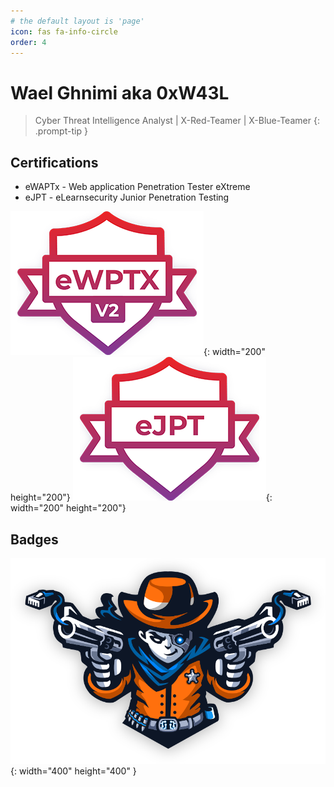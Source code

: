 ```yaml
---
# the default layout is 'page'
icon: fas fa-info-circle
order: 4
---
```

# Wael Ghnimi aka 0xW43L

> Cyber Threat Intelligence Analyst | X-Red-Teamer | X-Blue-Teamer
{: .prompt-tip }

## Certifications
- eWAPTx - Web application Penetration Tester eXtreme
- eJPT - eLearnsecurity Junior Penetration Testing

![ewapt.png](assets/img/certs/ewaptx.png){: width="200" height="200"} ![ejpt.png](assets/img/certs/ejpt.png){: width="200" height="200"} 


## Badges
![pro-lab-dante.svg](assets/img/ic-dante-overview.svg){: width="400" height="400" }